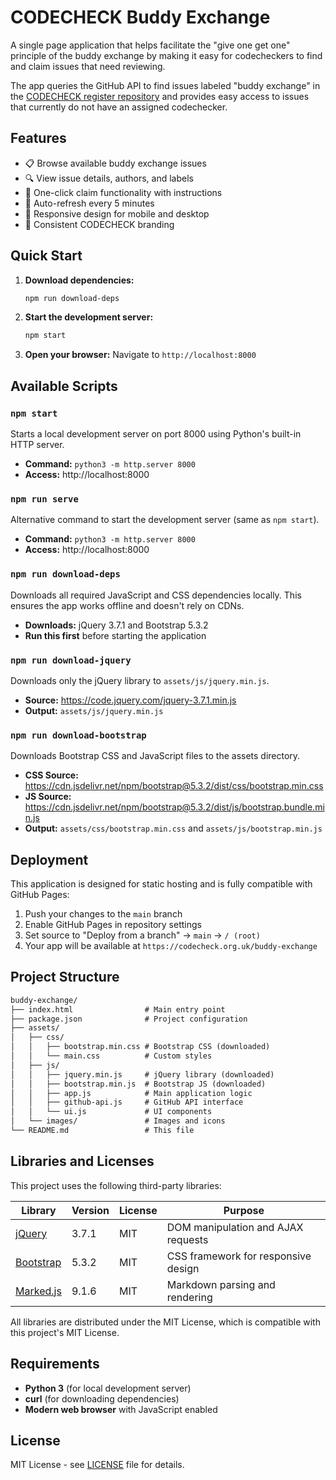 # CODECHECK Buddy Exchange

A single page application that helps facilitate the "give one get one" principle of the buddy exchange by making it easy for codecheckers to find and claim issues that need reviewing.

The app queries the GitHub API to find issues labeled "buddy exchange" in the [CODECHECK register repository](https://github.com/codecheckers/testing-dev-register) and provides easy access to issues that currently do not have an assigned codechecker.

## Features

- 📋 Browse available buddy exchange issues
- 🔍 View issue details, authors, and labels
- 🎯 One-click claim functionality with instructions
- 🔄 Auto-refresh every 5 minutes
- 📱 Responsive design for mobile and desktop
- 🎨 Consistent CODECHECK branding

## Quick Start

1. **Download dependencies:**

   ```bash
   npm run download-deps
   ```

2. **Start the development server:**

   ```bash
   npm start
   ```

3. **Open your browser:**
   Navigate to `http://localhost:8000`

## Available Scripts

### `npm start`

Starts a local development server on port 8000 using Python's built-in HTTP server.

- **Command:** `python3 -m http.server 8000`
- **Access:** http://localhost:8000

### `npm run serve`

Alternative command to start the development server (same as `npm start`).

- **Command:** `python3 -m http.server 8000`
- **Access:** http://localhost:8000

### `npm run download-deps`

Downloads all required JavaScript and CSS dependencies locally. This ensures the app works offline and doesn't rely on CDNs.

- **Downloads:** jQuery 3.7.1 and Bootstrap 5.3.2
- **Run this first** before starting the application

### `npm run download-jquery`

Downloads only the jQuery library to `assets/js/jquery.min.js`.

- **Source:** https://code.jquery.com/jquery-3.7.1.min.js
- **Output:** `assets/js/jquery.min.js`

### `npm run download-bootstrap`

Downloads Bootstrap CSS and JavaScript files to the assets directory.

- **CSS Source:** https://cdn.jsdelivr.net/npm/bootstrap@5.3.2/dist/css/bootstrap.min.css
- **JS Source:** https://cdn.jsdelivr.net/npm/bootstrap@5.3.2/dist/js/bootstrap.bundle.min.js
- **Output:** `assets/css/bootstrap.min.css` and `assets/js/bootstrap.min.js`

## Deployment

This application is designed for static hosting and is fully compatible with GitHub Pages:

1. Push your changes to the `main` branch
2. Enable GitHub Pages in repository settings
3. Set source to "Deploy from a branch" → `main` → `/ (root)`
4. Your app will be available at `https://codecheck.org.uk/buddy-exchange`

## Project Structure

```txt
buddy-exchange/
├── index.html                # Main entry point
├── package.json              # Project configuration
├── assets/
│   ├── css/
│   │   ├── bootstrap.min.css # Bootstrap CSS (downloaded)
│   │   └── main.css          # Custom styles
│   ├── js/
│   │   ├── jquery.min.js     # jQuery library (downloaded)
│   │   ├── bootstrap.min.js  # Bootstrap JS (downloaded)
│   │   ├── app.js            # Main application logic
│   │   ├── github-api.js     # GitHub API interface
│   │   └── ui.js             # UI components
│   └── images/               # Images and icons
└── README.md                 # This file
```

## Libraries and Licenses

This project uses the following third-party libraries:

| Library | Version | License | Purpose |
|---------|---------|---------|---------|
| [jQuery](https://jquery.com/) | 3.7.1 | MIT | DOM manipulation and AJAX requests |
| [Bootstrap](https://getbootstrap.com/) | 5.3.2 | MIT | CSS framework for responsive design |
| [Marked.js](https://marked.js.org/) | 9.1.6 | MIT | Markdown parsing and rendering |

All libraries are distributed under the MIT License, which is compatible with this project's MIT License.

## Requirements

- **Python 3** (for local development server)
- **curl** (for downloading dependencies)
- **Modern web browser** with JavaScript enabled

## License

MIT License - see [LICENSE](LICENSE) file for details.
